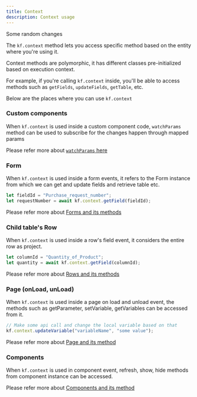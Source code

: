 ```yaml
---
title: Context
description: Context usage
---
```


Some random changes

The `kf.context` method lets you access specific method based on the entity
where you're using it.

Context methods are polymorphic, it has different classes pre-initialized based
on execution context.

For example, if you're calling `kf.context` inside, you'll be able to access
methods such as `getFields`, `updateFields`, `getTable`, etc.

Below are the places where you can use `kf.context`

### Custom components

When `kf.context` is used inside a custom component code, `watchParams` method
can be used to subscribe for the changes happen through mapped params

Please refer more about [`watchParams` here](/component#watch-params)

### Form

When `kf.context` is used inside a form events, it refers to the Form instance
from which we can get and update fields and retrieve table etc.

```js
let fieldId = "Purchase_request_number";
let requestNumber = await kf.context.getField(fieldId);
```

Please refer more about [Forms and its methods](/form/about/)


### Child table's Row

When `kf.context` is used inside a row's field event, it considers the entire
row as project.

```js
let columnId = "Quantity_of_Product";
let quantity = await kf.context.getField(columnId);
```
Please refer more about [Rows and its methods](/form/table/row/)

### Page (onLoad, unLoad)

When `kf.context` is used inside a page on load and unload event, the methods
such as getParameter, setVariable, getVariables can be accessed from it.

```js
// Make some api call and change the local variable based on that
kf.context.updateVariable("variableName", "some value");
```
Please refer more about [Page and its method](/app/page/)

### Components

When `kf.context` is used in component event, refresh, show, hide methods from
component instance can be accessed.

Please refer more about [Components and its method](/app/page/component)
